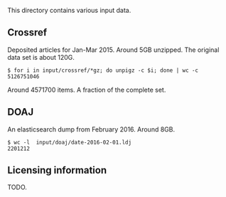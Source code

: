 This directory contains various input data.

Crossref
--------

Deposited articles for Jan-Mar 2015. Around 5GB unzipped. The original data set
is about 120G.

```
$ for i in input/crossref/*gz; do unpigz -c $i; done | wc -c
5126751046
```

Around 4571700 items. A fraction of the complete set.

DOAJ
----

An elasticsearch dump from February 2016. Around 8GB.

```
$ wc -l  input/doaj/date-2016-02-01.ldj
2201212
```

Licensing information
---------------------

TODO.

